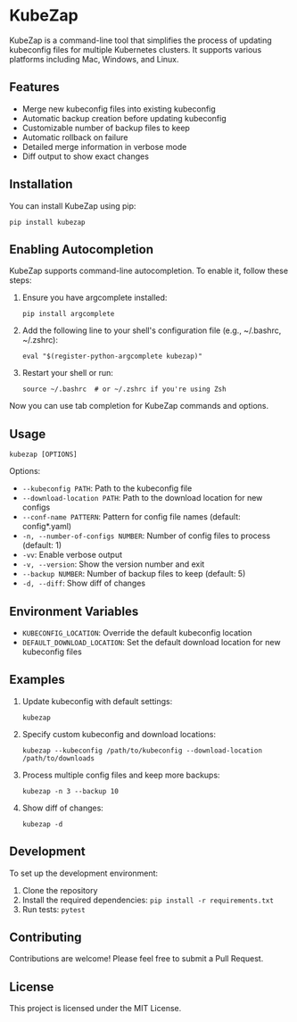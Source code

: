 
# KubeZap

KubeZap is a command-line tool that simplifies the process of updating kubeconfig files for multiple Kubernetes clusters. It supports various platforms including Mac, Windows, and Linux.

## Features

- Merge new kubeconfig files into existing kubeconfig
- Automatic backup creation before updating kubeconfig
- Customizable number of backup files to keep
- Automatic rollback on failure
- Detailed merge information in verbose mode
- Diff output to show exact changes

## Installation

You can install KubeZap using pip:

```
pip install kubezap
```

## Enabling Autocompletion

KubeZap supports command-line autocompletion. To enable it, follow these steps:

1. Ensure you have argcomplete installed:
   ```
   pip install argcomplete
   ```

2. Add the following line to your shell's configuration file (e.g., ~/.bashrc, ~/.zshrc):
   ```
   eval "$(register-python-argcomplete kubezap)"
   ```

3. Restart your shell or run:
   ```
   source ~/.bashrc  # or ~/.zshrc if you're using Zsh
   ```

Now you can use tab completion for KubeZap commands and options.

## Usage

```
kubezap [OPTIONS]
```

Options:
- `--kubeconfig PATH`: Path to the kubeconfig file
- `--download-location PATH`: Path to the download location for new configs
- `--conf-name PATTERN`: Pattern for config file names (default: config*.yaml)
- `-n, --number-of-configs NUMBER`: Number of config files to process (default: 1)
- `-vv`: Enable verbose output
- `-v, --version`: Show the version number and exit
- `--backup NUMBER`: Number of backup files to keep (default: 5)
- `-d, --diff`: Show diff of changes

## Environment Variables

- `KUBECONFIG_LOCATION`: Override the default kubeconfig location
- `DEFAULT_DOWNLOAD_LOCATION`: Set the default download location for new kubeconfig files

## Examples

1. Update kubeconfig with default settings:
   ```
   kubezap
   ```

2. Specify custom kubeconfig and download locations:
   ```
   kubezap --kubeconfig /path/to/kubeconfig --download-location /path/to/downloads
   ```

3. Process multiple config files and keep more backups:
   ```
   kubezap -n 3 --backup 10
   ```

4. Show diff of changes:
   ```
   kubezap -d
   ```

## Development

To set up the development environment:

1. Clone the repository
2. Install the required dependencies: `pip install -r requirements.txt`
3. Run tests: `pytest`

## Contributing

Contributions are welcome! Please feel free to submit a Pull Request.

## License

This project is licensed under the MIT License.


